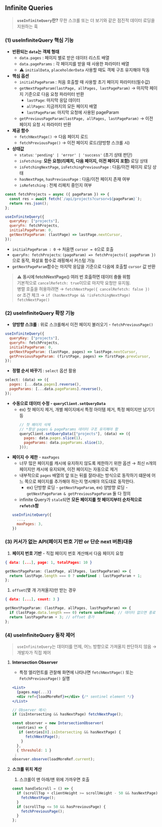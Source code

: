 ## Infinite Queries

> **`useInfiniteQuery`란?** 무한 스크롤 또는 더 보기와 같은 점진적 데이터 로딩을 지원하는 훅

### (1) useInfiniteQuery 핵심 기능

- **반환되는 `data`는 객체 형태**
  - `data.pages` : 페이지 별로 받은 데이터 리스트 배열
  - `data.pageParams` : 각 페이지를 받을 때 사용한 파라미터 배열
  - ⚠️ `initialData`, `placeholderData` 사용할 때도 객체 구조 유지해야 작동
- **핵심 옵션**
  - `initialPageParam` : 처음 호출할 때 사용할 초기 페이지 파라미터(필수값)
  - `getNextPageParam(lastPage, allPages, lastPageParam)`
    → 마지막 페이지 기준으로 다음 요청 파라미터 반환
    - `lastPage`: 마지막 응답 데이터
    - `allPages`: 지금까지의 모든 페이지 배열
    - `lastPageParam`: 마지막 요청에 사용된 pageParam
  - `getPreviousPageParam(lastPage, allPages, lastPageParam)`
    → 이전 페이지 요청 시 파라미터 반환
- **제공 함수**
  - `fetchNextPage()` → 다음 페이지 로드
  - `fetchPreviousPage()` → 이전 페이지 로드(양방향 스크롤 시)
- **상태값**
  - `status`: `'pending' | 'error' | 'success'` (초기 상태 판단)
  - `isFetching`: **모든 요청(리패치, 다음 페이지, 이전 페이지 포함)** 로딩 상태
  - `isFetchingNextPage`, `isFetchingPreviousPage` : 다음/이전 페이지 로딩 상태
  - `hasNextPage`, `hasPreviousPage` : 다음/이전 페이지 존재 여부
  - `isRefetching` : 전체 리페치 중인지 여부

```jsx
const fetchProjects = async ({ pageParam }) => {
  const res = await fetch(`/api/projects?cursor=${pageParam}`);
  return res.json();
};

useInfiniteQuery({
  queryKey: ["projects"],
  queryFn: fetchProjects,
  initialPageParam: 0,
  getNextPageParam: (lastPage) => lastPage.nextCursor,
});
```

- `initialPageParam : 0` → 처음엔 `cursor = 0`으로 호출
- `queryFn: fetchProjects`: `(pageParam) => fetchProjects({ pageParam })` 으로 동작, 화살표 함수로 래핑해서 커스텀 가능
- `getNextPageParam`함수는 마지막 응답을 기준으로 다음에 호출할 `cursor` 값 반환

> ⚠️ **동시에 fetchNextPage() 여러 번 호출하면 데이터 충돌 위험**<br/>
> 기본적으로 `cancelRefetch: true`이므로 마지막 요청만 유지됨.<br/>
> 병렬 호출을 허용하려면 → `fetchNextPage({ cancelRefetch: false })`<br/>
> or 조건 체크 → `if (hasNextPage && !isFetchingNextPage) fetchNextPage()`

</aside>

### (2) useInfiniteQuery 확장 기능

- **양방향 스크롤** : 위로 스크롤해서 이전 페이지 불러오기 - `fetchPreviousPage()`

```jsx
useInfiniteQuery({
  queryKey: ["projects"],
  queryFn: fetchProjects,
  initialPageParam: 0,
  getNextPageParam: (lastPage, pages) => lastPage.nextCursor,
  getPreviousPageParam: (firstPage, pages) => firstPage.prevCursor,
});
```

- **정렬 순서 바꾸기** : `select` 옵션 활용

```jsx
select: (data) => ({
  pages: [...data.pages].reverse(),
  pageParams: [...data.pageParams].reverse(),
});
```

- **수동으로 데이터 수정 - `queryClient.setQueryData`**
  - ex) 첫 페이지 제거, 개별 페이지에서 특정 아이템 제거, 특정 페이지만 남기기 등
    ```jsx
    // 첫 페이지 삭제
    // *항상 pages & pageParams 데이터 구조 유지해야 함
    queryClient.setQueryData(["projects"], (data) => ({
      pages: data.pages.slice(1),
      pageParams: data.pageParams.slice(1),
    }));
    ```
- **페이지 수 제한** - `maxPages`
  - 너무 많은 페이지를 캐시에 유지하지 않도록 제한하기 위한 옵션
    → 최신 n개의 페이지만 캐시에 유지되며, 이전 페이지는 자동으로 제거
  - 내부적으로 `pages` 배열의 앞 또는 뒤를 잘라내는 방식으로 동작하기 떄문에 어느 쪽으로 페이지를 추가해야 하는지 명시해야 의도대로 동작한다.
    - ex) 단방향 로딩 - `getNextPageParam`, ex) 양방향 로딩 - `getNextPageParam & getPreviousPageParam` 둘 다 정의
  - infinite Query가 `stale`되면 **모든 페이지를 첫 페이지부터 순차적으로 `refetch`함**
  ```jsx
  useInfiniteQuery({
    ...,
    maxPages: 3,
  })
  ```

### (3) 커서가 없는 API(페이지 번호 기반 or 단순 next 버튼)대응

1. **페이지 번호 기반** - 직접 페이지 번호 계산해서 다음 페이지 요청

```json
{ data: [...], page: 1, totalPages: 10 }
```

```jsx
getNextPageParam: (lastPage, allPages, lastPageParam) => {
  return lastPage.length === 0 ? undefined : lastPageParam + 1;
};
```

1. `offset`(몇 개 가져올지)만 받는 경우

```json
{ data: [...], count: 3 }
```

```jsx
getNextPageParam: (lastPage, allPages, lastPageParam) => {
  if (lastPage.data.length === 0) return undefined; // 데이터 없으면 종료
  return lastPageParam + 3; // offset 증가
};
```

### (4) useInfiniteQuery 동작 제어

> `useInfiniteQuery`는 데이터를 언제, 어느 방향으로 가져올지 판단하지 않음 → 개발자가 직접 제어

1. **Intersection Observer**

   - 특정 엘리먼트를 관찰해 화면에 나타나면 `fetchNextPage()` 또는 `FetchPreviousPage()` 실행

   ```jsx
   <List>
     {pages.map(...)}
     <div ref={loadMoreRef}></div> {/* sentinel element */}
   </List>

   // Observer 예시:
   if (isIntersecting && hasNextPage) fetchNextPage();

   const observer = new IntersectionObserver(
     (entries) => {
      if (entries[0].isIntersecting && hasNextPage) {
         fetchNextPage();
       }
     },
     { threshold: 1 }
    ;
   observer.observe(loadMoreRef.current);
   ```

1. **스크롤 위치 계산**

   1. 스크롤이 맨 아래/맨 위에 가까우면 호출

   ```jsx
   const handleScroll = () => {
     if (scrollTop + clientHeight >= scrollHeight - 50 && hasNextPage) {
       fetchNextPage();
     }
     if (scrollTop <= 50 && hasPreviousPage) {
       fetchPreviousPage();
     }
   };
   ```
